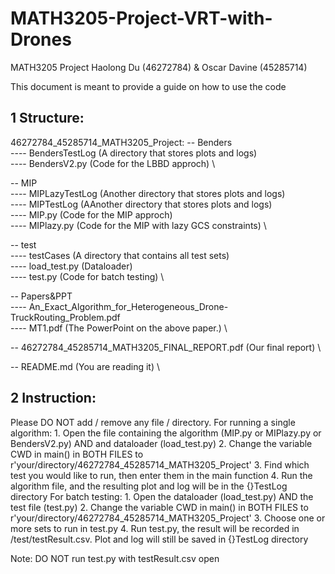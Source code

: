 # MATH3205-Project-VRT-with-Drones

MATH3205 Project
Haolong Du (46272784) & Oscar Davine (45285714)

This document is meant to provide a guide on how to use the code 

## 1 Structure:

46272784_45285714_MATH3205_Project:
-- Benders \
---- BendersTestLog (A directory that stores plots and logs) \
---- BendersV2.py (Code for the LBBD approch) \

-- MIP \
---- MIPLazyTestLog (Another directory that stores plots and logs) \
---- MIPTestLog (AAnother directory that stores plots and logs) \
---- MIP.py (Code for the MIP approch) \
---- MIPlazy.py (Code for the MIP with lazy GCS constraints) \

-- test \
---- testCases (A directory that contains all test sets) \
---- load_test.py (Dataloader) \
---- test.py (Code for batch testing) \

-- Papers&PPT \
---- An_Exact_Algorithm_for_Heterogeneous_Drone-TruckRouting_Problem.pdf \
---- MT1.pdf (The PowerPoint on the above paper.) \

-- 46272784_45285714_MATH3205_FINAL_REPORT.pdf (Our final report) \

-- README.md (You are reading it) \

## 2 Instruction:
Please DO NOT add / remove any file / directory.
For running a single algorithm:
	1. Open the file containing the algorithm (MIP.py or MIPlazy.py or BendersV2.py) AND and dataloader (load_test.py)
	2. Change the variable CWD in main() in BOTH FILES to r'your/directory/46272784_45285714_MATH3205_Project'
	3. Find which test you would like to run, then enter them in the main function
	4. Run the algorithm file, and the resulting plot and log will be in the {}TestLog directory
For batch testing:
	1. Open the dataloader (load_test.py) AND the test file (test.py)
	2. Change the variable CWD in main() in BOTH FILES to r'your/directory/46272784_45285714_MATH3205_Project'
	3. Choose one or more sets to run in test.py
	4. Run test.py, the result will be recorded in /test/testResult.csv. Plot and log will still be saved in {}TestLog directory

Note: DO NOT run test.py with testResult.csv open
